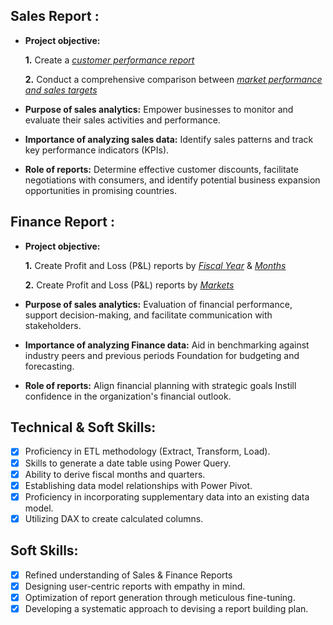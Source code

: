 ## Sales Report :


- **Project objective:** 

    **1.** Create a _[customer performance report](https://github.com/Sudhir365/Excel-Sales-Analytics/blob/main/Customers%20performance%20report.pdf)_ 

    **2.** Conduct a comprehensive comparison between _[market performance and sales targets](https://github.com/Sudhir365/Excel-Sales-Analytics/blob/main/Market%20performance%20vs%20target%20report.pdf)_

- **Purpose of sales analytics:** Empower businesses to monitor and evaluate their sales activities and performance.

- **Importance of analyzing sales data:** Identify sales patterns and track key performance indicators (KPIs).

- **Role of reports:** Determine effective customer discounts, facilitate negotiations with consumers, and identify potential business expansion opportunities in promising countries.


## Finance Report :

- **Project objective:** 

    **1.** Create Profit and Loss (P&L) reports by _[Fiscal Year](https://github.com/Sudhir365/Excel-Sales-Analytics/blob/main/sales_report%20P%26L%20by%20fiscal%20years.pdf)_ & _[Months](https://github.com/Sudhir365/Excel-Sales-Analytics/blob/main/sales_report%20P%26L%20by%20months.pdf)_ 

   **2.** Create Profit and Loss (P&L) reports by _[Markets](https://github.com/Sudhir365/Excel-Sales-Analytics/blob/main/sales_report%20P%26L%20by%20markets.pdf)_

- **Purpose of sales analytics:** Evaluation of financial performance, support decision-making, and facilitate communication with stakeholders.

- **Importance of analyzing Finance data:** Aid in benchmarking against industry peers and previous periods Foundation for budgeting and forecasting.

- **Role of reports:** Align financial planning with strategic goals Instill confidence in the organization's financial outlook.


## Technical & Soft Skills:
- [x]	Proficiency in ETL methodology (Extract, Transform, Load).
- [x]	Skills to generate a date table using Power Query.
- [x]	Ability to derive fiscal months and quarters.
- [x]	Establishing data model relationships with Power Pivot.
- [x]	Proficiency in incorporating supplementary data into an existing data model.
- [x]	Utilizing DAX to create calculated columns.

## Soft Skills:
- [x]	Refined understanding of Sales & Finance Reports
- [x]	Designing user-centric reports with empathy in mind.
- [x]	Optimization of report generation through meticulous fine-tuning.
- [x]	Developing a systematic approach to devising a report building plan.
